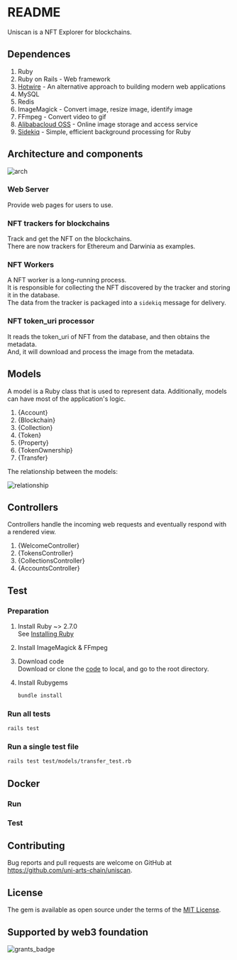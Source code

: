 # README

Uniscan is a NFT Explorer for blockchains.

## Dependences

1. Ruby
2. Ruby on Rails - Web framework
3. [Hotwire](https://hotwired.dev/) - An alternative approach to building modern web applications 
4. MySQL
5. Redis
5. ImageMagick - Convert image, resize image, identify image
6. FFmpeg - Convert video to gif
7. [Alibabacloud OSS](https://www.alibabacloud.com/product/oss) - Online image storage and access service
8. [Sidekiq](https://sidekiq.org/) - Simple, efficient background processing for Ruby

## Architecture and components

![arch](https://snz04pap002files.storage.live.com/y4mIiJvN7g7-MQnj_eP4EjEgmSi2Q8yiR7ZZ2ERg3iGfs98xbdFq9pw__ozpWSHpaAy0XGW6ub3yOvFn6eqncPntrIwya-TzklUOrmtnkRI6DfhoDcNkZpG1XT-f8VF5S6Ag8krwn-4RwmN1YGJhmQhPhIiJvOwLXBFwh9uubcZgwqPG887WRJ9dcXjpsUg8C7k?width=591&height=611&cropmode=none)

### Web Server  
Provide web pages for users to use.

### NFT trackers for blockchains  
Track and get the NFT on the blockchains.   
There are now trackers for Ethereum and Darwinia as examples.

### NFT Workers  
A NFT worker is a long-running process.  
It is responsible for collecting the NFT discovered by the tracker and storing it in the database.  
The data from the tracker is packaged into a `sidekiq` message for delivery.  

### NFT token_uri processor        
It reads the token_uri of NFT from the database, and then obtains the metadata.   
And, it will download and process the image from the metadata.

## Models
A model is a Ruby class that is used to represent data. 
Additionally, models can have most of the application's logic.

1. {Account}
2. {Blockchain}
3. {Collection}
4. {Token}
5. {Property}
6. {TokenOwnership}
7. {Transfer}

The relationship between the models:

![relationship](https://snz04pap002files.storage.live.com/y4m5pmLclQaV3Wn6M_am93oL4rDxrXdJduxHz7vav-6iPgaIwIOv679KqaDfPnR8SKG8l-Tn4oV7YNtpmsbJ678Di__1Z5zp45-zBMG1dkinTBCCd_IlrTC40VoYv8G4w5G3_s0fexofUtdMEi72tEzXiTpaiR_PFmKbwnKnuKhawvZ-SfW1EMbHUDFglzyeGqq?width=838&height=359&cropmode=none)

## Controllers
Controllers handle the incoming web requests and eventually respond with a rendered view.

1. {WelcomeController}
2. {TokensController}
3. {CollectionsController}
4. {AccountsController}

## Test

### Preparation

1. Install Ruby ~> 2.7.0  
   See [Installing Ruby](https://www.ruby-lang.org/en/documentation/installation/)
  
2. Install ImageMagick & FFmpeg  

3. Download code  
   Download or clone the [code](https://github.com/uni-arts-chain/uniscan) to local, and go to the root directory.

4. Install Rubygems

    ```bash
    bundle install
    ```

### Run all tests

```bash
rails test
```

### Run a single test file

```bash
rails test test/models/transfer_test.rb
```

## Docker

### Run

### Test

## Contributing

Bug reports and pull requests are welcome on GitHub at https://github.com/uni-arts-chain/uniscan.

## License

The gem is available as open source under the terms of the [MIT License](https://opensource.org/licenses/MIT).

## Supported by web3 foundation
![grants_badge](https://snz04pap002files.storage.live.com/y4mLxrj1EO2ik2j5eYT_w1u7aPsDivmGcngm27pLcvzNwApRMTawf8dvwMnl-Gtd5Y0GMVu8ddYUI_nZwBIXUzGLjZ3sU_9zSlvGXhpsXBGfDv__nuS-wOx2rbdpdMp52Umsd94t7vCQPP5PXjrBWjgoc83RIxLyyl7S3q_ZSOrrHz9bQ9RiSMQizMB07gUsol_?width=660&height=264&cropmode=none)

